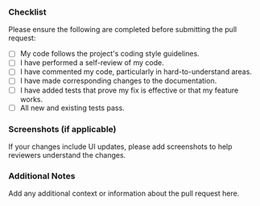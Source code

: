 ### Checklist

Please ensure the following are completed before submitting the pull request:

- [ ] My code follows the project's coding style guidelines.
- [ ] I have performed a self-review of my code.
- [ ] I have commented my code, particularly in hard-to-understand areas.
- [ ] I have made corresponding changes to the documentation.
- [ ] I have added tests that prove my fix is effective or that my feature works.
- [ ] All new and existing tests pass.

### Screenshots (if applicable)

If your changes include UI updates, please add screenshots to help reviewers understand the changes.

### Additional Notes

Add any additional context or information about the pull request here.
